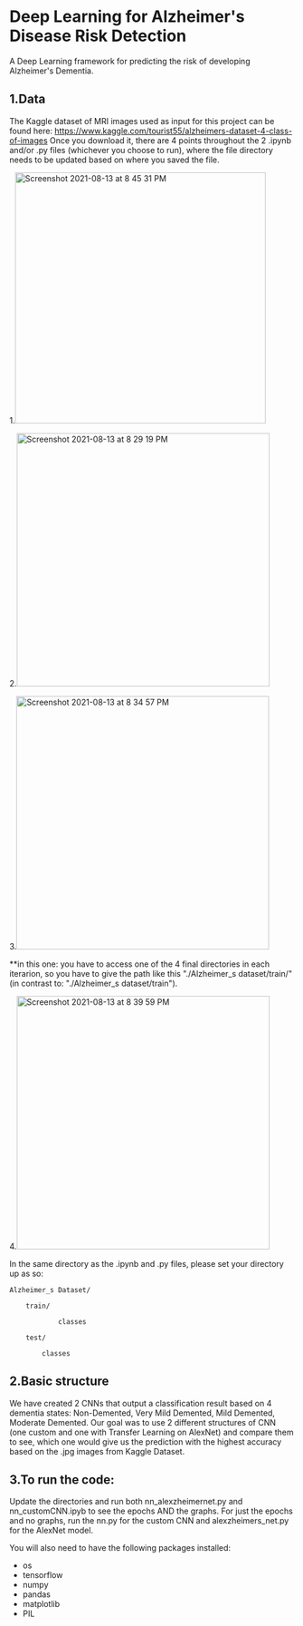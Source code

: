 # Deep Learning for Alzheimer's Disease Risk Detection
A Deep Learning framework for predicting the risk of developing Alzheimer's Dementia.


## 1.Data

The Kaggle dataset of MRI images used as input for this project can be found here: 
https://www.kaggle.com/tourist55/alzheimers-dataset-4-class-of-images
Once you download it, there are 4 points throughout the 2 .ipynb and/or .py files (whichever you choose to run), where the file directory needs to be updated based on where you saved the file.
   
 1.<img width="443" alt="Screenshot 2021-08-13 at 8 45 31 PM" src="https://user-images.githubusercontent.com/88878812/129433122-c089f826-1a52-4aaf-845e-5682fb497ea5.png">

 2.<img width="447" alt="Screenshot 2021-08-13 at 8 29 19 PM" src="https://user-images.githubusercontent.com/88878812/129432805-6640325d-bde0-406e-8aa2-b6eccee8a5a8.png">

 3.<img width="447" alt="Screenshot 2021-08-13 at 8 34 57 PM" src="https://user-images.githubusercontent.com/88878812/129432926-c0c49269-fca3-4989-94d3-71fa90e43a2c.png"> 

 **in this one: you have to access one of the 4 final directories in each iterarion, so you have to give the path like this "./Alzheimer_s dataset/train/" (in contrast to: "./Alzheimer_s dataset/train").
 
 4.<img width="447" alt="Screenshot 2021-08-13 at 8 39 59 PM" src="https://user-images.githubusercontent.com/88878812/129433017-4da21e9e-ac8d-4180-bc2e-ef7b70f93214.png">
 
 In the same directory as the .ipynb and .py files, please set your directory up as so:
 
 	Alzheimer_s Dataset/
 
    	train/
	 
        		classes
		  
    	test/
	 
       		classes

## 2.Basic structure
We have created 2 CNNs that output a classification result based on 4 dementia states: Non-Demented, Very Mild Demented, Mild Demented, Moderate Demented.
Our goal was to use 2 different structures of CNN (one custom and one with Transfer Learning on AlexNet) and compare them to see, which one would give us the prediction with the highest accuracy based on the .jpg images from Kaggle Dataset.

## 3.To run the code:
Update the directories and run both nn_alexzheimernet.py and nn_customCNN.ipyb to see the epochs AND the graphs. For just the epochs and no graphs, run the nn.py for the custom CNN and alexzheimers_net.py for the AlexNet model. 

You will also need to have the following packages installed:
- os
- tensorflow
- numpy
- pandas
- matplotlib
- PIL





